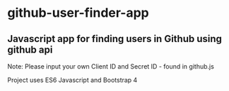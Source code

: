 # github-user-finder-app

## Javascript app for finding users in Github using github api

Note: Please input your own Client ID and Secret ID - found in github.js

Project uses ES6 Javascript and Bootstrap 4